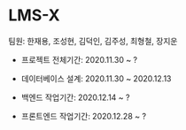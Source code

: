 # LMS-X

팀원: 한재용, 조성현, 김덕인, 김주성, 최형철, 장지운

- 프로젝트 전체기간: 2020.11.30 ~ ?

- 데이터베이스 설계: 2020.11.30 ~ 2020.12.13
- 백엔드 작업기간: 2020.12.14 ~ ?
- 프론트엔드 작업기간: 2020.12.28 ~ ?
